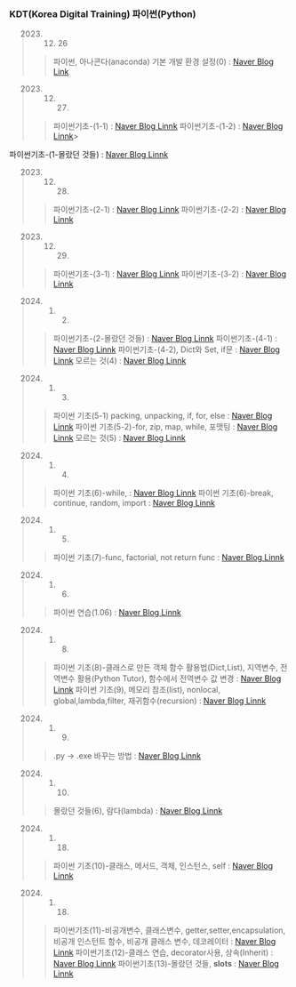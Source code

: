  ### KDT(Korea Digital Training) 파이썬(Python)


> 2023. 12. 26
>  > 파이썬, 아나콘다(anaconda) 기본 개발 환경 설정(0) : [Naver Blog Link](https://blog.naver.com/mathnoah/223303682018)

> 2023. 12. 27.
>  > 파이썬기초-(1-1) : [Naver Blog Linnk](https://blog.naver.com/mathnoah/223304466872)
>  > 파이썬기초-(1-2) : [Naver Blog Linnk](https://blog.naver.com/mathnoah/223304726310)>

파이썬기초-(1-몰랐던 것들) : [Naver Blog Linnk](https://blog.naver.com/mathnoah/223304769676)

> 2023. 12. 28.
>  > 파이썬기초-(2-1) : [Naver Blog Linnk](https://blog.naver.com/mathnoah/223305416689)
>  > 파이썬기초-(2-2) : [Naver Blog Linnk](https://blog.naver.com/mathnoah/223305741801)

>  2023. 12. 29.
>  > 파이썬기초-(3-1) : [Naver Blog Linnk](https://blog.naver.com/mathnoah/223306532686)
>  > 파이썬기초-(3-2) : [Naver Blog Linnk](https://blog.naver.com/mathnoah/223306855780)

>  2024. 1. 2.
>  > 파이썬기초-(2-몰랐던 것들) : [Naver Blog Linnk](https://blog.naver.com/mathnoah/223309792949)
>  > 파이썬기초-(4-1) : [Naver Blog Linnk](https://blog.naver.com/mathnoah/223310111036)
>  > 파이썬기초-(4-2), Dict와 Set, if문 : [Naver Blog Linnk](https://blog.naver.com/mathnoah/223310360654)
>  > 모르는 것(4) : [Naver Blog Linnk](https://blog.naver.com/mathnoah/223310522626)

>  2024. 1. 3.
>  > 파이썬 기초(5-1) packing, unpacking, if, for, else : [Naver Blog Linnk](https://blog.naver.com/mathnoah/223310522626)
>  >파이썬 기초(5-2)-for, zip, map, while, 포맷팅 : [Naver Blog Linnk](https://blog.naver.com/mathnoah/223311354898)
>  > 모르는 것(5) : [Naver Blog Linnk](https://blog.naver.com/mathnoah/223311548516)

>  2024. 1. 4.
>  > 파이썬 기초(6)-while, : [Naver Blog Linnk](https://blog.naver.com/mathnoah/223312096589)
>  > 파이썬 기초(6)-break, continue, random, import : [Naver Blog Linnk](https://blog.naver.com/mathnoah/223312405646)

> 2024. 1. 5.
>  > 파이썬 기초(7)-func, factorial, not return func : [Naver Blog Linnk](https://blog.naver.com/mathnoah/223313524613)

> 2024. 1. 6.
>  > 파이썬 연습(1.06) : [Naver Blog Linnk](https://blog.naver.com/mathnoah/223314492188)

> 2024. 1. 8.
>  > 파이썬 기초(8)-클래스로 만든 객체 함수 활용법(Dict,List), 지역변수, 전역변수 활용(Python Tutor), 함수에서 전역변수 값 변경 : [Naver Blog Linnk](https://blog.naver.com/mathnoah/223315892756)
>  > 파이썬 기초(9), 메모리 참조(list), nonlocal, global,lambda,filter, 재귀함수(recursion) : [Naver Blog Linnk](https://blog.naver.com/mathnoah/223316109475)

> 2024. 1. 9.
>  > .py -> .exe 바꾸는 방법 : [Naver Blog Linnk](https://blog.naver.com/mathnoah/223316109475)

> 2024. 1. 10.
>  > 몰랐던 것들(6), 람다(lambda) : [Naver Blog Linnk](https://blog.naver.com/mathnoah/223317886806)

> 2024. 1. 18.
>  > 파이썬 기초(10)-클래스, 메서드, 객체, 인스턴스, self : [Naver Blog Linnk](https://blog.naver.com/mathnoah/223326203193)

> 2024. 1. 18.
>  > 파이썬기초(11)-비공개변수, 클래스변수, getter,setter,encapsulation,비공개 인스턴트 함수, 비공개 클래스 변수, 데코레이터 : [Naver Blog Linnk](https://blog.naver.com/mathnoah/223326372829)
>  > 파이썬기초(12)-클래스 연습, decorator사용, 상속(Inherit) : [Naver Blog Linnk](https://blog.naver.com/mathnoah/223326651497)
>  > 파이썬기초(13)-몰랐던 것들, __slots__ : [Naver Blog Linnk](https://blog.naver.com/mathnoah/223326784802)













